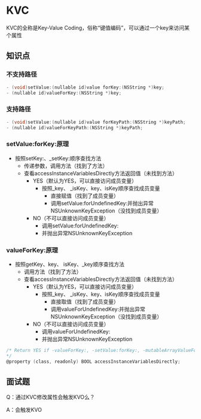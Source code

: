 # KVC

KVC的全称是Key-Value Coding，俗称“键值编码”，可以通过一个key来访问某个属性



## 知识点



### 不支持路径

```objective-c
- (void)setValue:(nullable id)value forKey:(NSString *)key;
- (nullable id)valueForKey:(NSString *)key;
```

### 支持路径

```objective-c
- (void)setValue:(nullable id)value forKeyPath:(NSString *)keyPath;
- (nullable id)valueForKeyPath:(NSString *)keyPath;
```



### setValue:forKey:原理

- 按照setKey:、_setKey:顺序查找方法
  - 传递参数，调用方法（找到了方法）
  - 查看accessInstanceVariablesDirectly方法返回值（未找到方法）
    - YES（默认为YES，可以直接访问成员变量）
      - 按照_key、 _isKey、key、isKey顺序查找成员变量
        - 直接赋值（找到了成员变量）
        - 调用setValue:forUndefinedKey:并抛出异常NSUnknownKeyException（没找到成员变量）
    - NO（不可以直接访问成员变量）
      - 调用setValue:forUndefinedKey:
      - 并抛出异常NSUnknownKeyException



### valueForKey:原理

- 按照getKey、key、 isKey、_key顺序查找方法
  - 调用方法（找到了方法）
  - 查看accessInstanceVariablesDirectly方法返回值（未找到方法）
    - YES（默认为YES，可以直接访问成员变量）
      - 按照_key、 _isKey、key、isKey顺序查找成员变量
        - 直接取值（找到了成员变量）
        - 调用valueForUndefinedKey:并抛出异常NSUnknownKeyException（没找到成员变量）
    - NO（不可以直接访问成员变量）
      - 调用valueForUndefinedKey:
      - 并抛出异常NSUnknownKeyException



```objective-c
/* Return YES if -valueForKey:, -setValue:forKey:, -mutableArrayValueForKey:, -storedValueForKey:, -takeStoredValue:forKey:, and -takeValue:forKey: may directly manipulate instance variables when sent to instances of the receiving class, NO otherwise. The default implementation of this property returns YES.
*/
@property (class, readonly) BOOL accessInstanceVariablesDirectly;
```



## 面试题

Q：通过KVC修改属性会触发KVO么？

A：会触发KVO
